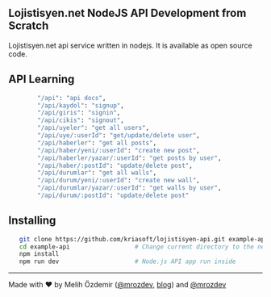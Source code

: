 ## Lojistisyen.net NodeJS API Development from Scratch

Lojistisyen.net api service written in nodejs. It is available as open source code.

## API Learning

```bash
        "/api": "api docs",
        "/api/kaydol": "signup",
        "/api/giris": "signin",
        "/api/cikis": "signout",
        "/api/uyeler": "get all users",
        "/api/uye/:userId": "get/update/delete user",
        "/api/haberler": "get all posts",
        "/api/haber/yeni/:userId": "create new post",
        "/api/haberler/yazar/:userId": "get posts by user",
        "/api/haber/:postId": "update/delete post",
        "/api/durumlar": "get all walls",
        "/api/durum/yeni/:userId": "create new wall",
        "/api/durumlar/yazar/:userId": "get walls by user",
        "/api/durum/:postId": "update/delete post"
```

## Installing

```bash
   git clone https://github.com/kriasoft/lojistisyen-api.git example-api
   cd example-api                  # Change current directory to the newly created one
   npm install
   npm run dev                     # Node.js API app run inside
```

---
Made with ♥ by Melih Özdemir ([@mrozdev](https://twitter.com/mrozdev), [blog](https://mbarkin.com)) and [@mrozdev](https://github.com/mrozdev)
